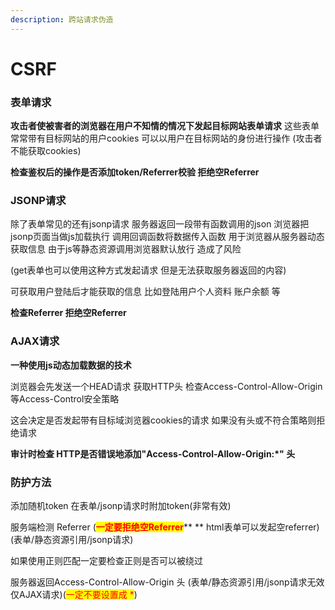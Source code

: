 ```yaml
---
description: 跨站请求伪造
---
```


# CSRF

### 表单请求

**攻击者使被害者的浏览器在用户不知情的情况下发起目标网站表单请求** 这些表单常常带有目标网站的用户cookies 可以以用户在目标网站的身份进行操作 (攻击者不能获取cookies)

**检查鉴权后的操作是否添加token/Referrer校验 拒绝空Referrer**

### JSONP请求

除了表单常见的还有jsonp请求 服务器返回一段带有函数调用的json 浏览器把jsonp页面当做js加载执行 调用回调函数将数据传入函数 用于浏览器从服务器动态获取信息 由于js等静态资源调用浏览器默认放行 造成了风险

(get表单也可以使用这种方式发起请求 但是无法获取服务器返回的内容)

可获取用户登陆后才能获取的信息  比如登陆用户个人资料 账户余额 等

**检查Referrer 拒绝空Referrer**

### AJAX请求

**一种使用js动态加载数据的技术**

浏览器会先发送一个HEAD请求 获取HTTP头 检查Access-Control-Allow-Origin等Access-Control安全策略

这会决定是否发起带有目标域浏览器cookies的请求 如果没有头或不符合策略则拒绝请求

**审计时检查 HTTP是否错误地添加"Access-Control-Allow-Origin:\*" 头**

### 防护方法

添加随机token 在表单/jsonp请求时附加token(非常有效)

服务端检测 Referrer (<mark style="color:red;">**一定要拒绝空Referrer**</mark>** ** html表单可以发起空referrer)(表单/静态资源引用/jsonp请求)

如果使用正则匹配一定要检查正则是否可以被绕过

服务器返回Access-Control-Allow-Origin 头 (表单/静态资源引用/jsonp请求无效 仅AJAX请求)(<mark style="color:red;">一定不要设置成 \*</mark>)







###



